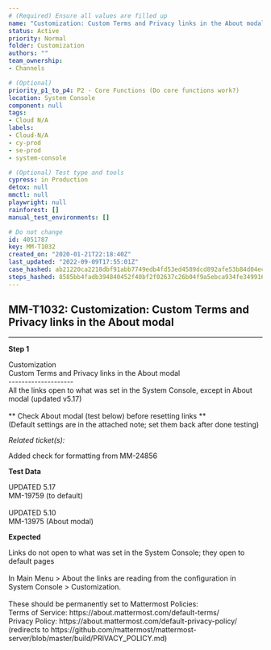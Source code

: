 ```yaml
---
# (Required) Ensure all values are filled up
name: "Customization: Custom Terms and Privacy links in the About modal"
status: Active
priority: Normal
folder: Customization
authors: ""
team_ownership: 
- Channels

# (Optional)
priority_p1_to_p4: P2 - Core Functions (Do core functions work?)
location: System Console
component: null
tags: 
- Cloud N/A
labels: 
- Cloud-N/A
- cy-prod
- se-prod
- system-console

# (Optional) Test type and tools
cypress: in Production
detox: null
mmctl: null
playwright: null
rainforest: []
manual_test_environments: []

# Do not change
id: 4051787
key: MM-T1032
created_on: "2020-01-21T22:18:40Z"
last_updated: "2022-09-09T17:55:01Z"
case_hashed: ab21220ca2218dbf91abb7749edb4fd53ed4589dcd892afe53b84d04ec2b77efee6ae9caef786b2b76df0626718597cd
steps_hashed: 8585bb4fadb394840452f40bf2f02637c26b04f9a5ebca934fe349916cbd3a9448eef8d38e21052d3e360dfd4bf58813
---
```


<!-- (Auto-generated) Based on frontmatter's "key" and "name" -->

## MM-T1032: Customization: Custom Terms and Privacy links in the About modal

---

**Step 1**

Customization\
Custom Terms and Privacy links in the About modal\
\--------------------\
All the links open to what was set in the System Console, except in About modal (updated v5.17)\
\
\*\* Check About modal (test below) before resetting links \*\*\
(Default settings are in the attached note; set them back after done testing)

_Related ticket(s):_

Added check for formatting from MM-24856

**Test Data**

UPDATED 5.17\
MM-19759 (to default)\
\
UPDATED 5.10\
MM-13975 (About modal)

**Expected**

Links do not open to what was set in the System Console; they open to default pages\
\
In Main Menu > About the links are reading from the configuration in System Console > Customization.\
\
These should be permanently set to Mattermost Policies:\
Terms of Service: https\://about.mattermost.com/default-terms/\
Privacy Policy: https\://about.mattermost.com/default-privacy-policy/ (redirects to https\://github.com/mattermost/mattermost-server/blob/master/build/PRIVACY\_POLICY.md)
